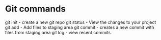 # Git commands

git init - create a new git repo
git status - View the changes to your project
git add - Add files to staging area
git commit - creates a new commit with files from staging area
git log - view recent commits 
